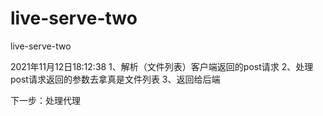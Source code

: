 # live-serve-two
live-serve-two


2021年11月12日18:12:38
1、解析（文件列表）客户端返回的post请求
2、处理post请求返回的参数去拿真是文件列表
3、返回给后端

下一步：处理代理